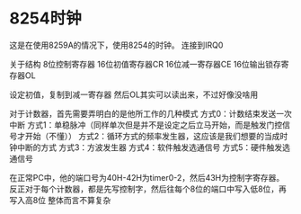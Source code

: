 # 8254时钟
这是在使用8259A的情况下，使用8254的时钟。
连接到IRQ0

关于结构
8位控制寄存器
16位初值寄存器CR
16位减一寄存器CE
16位输出锁存寄存器OL

设定初值，复制到减一寄存器
然后OL其实可以读出来，不过好像没啥用

对于计数器，首先需要弄明白的是他所工作的几种模式
方式0：计数结束发送一次中断
方式1：单稳脉冲（同样单次但是并不是设定之后立马开始，而是触发门控信号才开始（不懂））
方式2：循环方式的频率发生器，这应该是我们想要的当成时钟中断的方式
方式3：方波发生器
方式4：软件触发选通信号
方式5：硬件触发选通信号

在正常PC中，他的端口号为40H-42H为timer0-2，然后43H为控制字寄存器。
反正对于每个计数器，都是先写控制字，然后往每个8位的端口中写入低8位，再写入高8位
整体而言不算复杂
